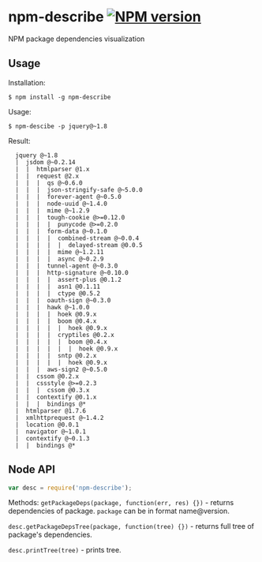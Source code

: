 # npm-describe [![NPM version][npm-image]][npm-url]

NPM package dependencies visualization

## Usage

Installation: 
```
$ npm install -g npm-describe
```
Usage:
```
$ npm-descibe -p jquery@~1.8
```
Result:
```
  jquery @~1.8
  |  jsdom @~0.2.14
  |  |  htmlparser @1.x
  |  |  request @2.x
  |  |  |  qs @~0.6.0
  |  |  |  json-stringify-safe @~5.0.0
  |  |  |  forever-agent @~0.5.0
  |  |  |  node-uuid @~1.4.0
  |  |  |  mime @~1.2.9
  |  |  |  tough-cookie @>=0.12.0
  |  |  |  |  punycode @>=0.2.0
  |  |  |  form-data @~0.1.0
  |  |  |  |  combined-stream @~0.0.4
  |  |  |  |  |  delayed-stream @0.0.5
  |  |  |  |  mime @~1.2.11
  |  |  |  |  async @~0.2.9
  |  |  |  tunnel-agent @~0.3.0
  |  |  |  http-signature @~0.10.0
  |  |  |  |  assert-plus @0.1.2
  |  |  |  |  asn1 @0.1.11
  |  |  |  |  ctype @0.5.2
  |  |  |  oauth-sign @~0.3.0
  |  |  |  hawk @~1.0.0
  |  |  |  |  hoek @0.9.x
  |  |  |  |  boom @0.4.x
  |  |  |  |  |  hoek @0.9.x
  |  |  |  |  cryptiles @0.2.x
  |  |  |  |  |  boom @0.4.x
  |  |  |  |  |  |  hoek @0.9.x
  |  |  |  |  sntp @0.2.x
  |  |  |  |  |  hoek @0.9.x
  |  |  |  aws-sign2 @~0.5.0
  |  |  cssom @0.2.x
  |  |  cssstyle @>=0.2.3
  |  |  |  cssom @0.3.x
  |  |  contextify @0.1.x
  |  |  |  bindings @*
  |  htmlparser @1.7.6
  |  xmlhttprequest @~1.4.2
  |  location @0.0.1
  |  navigator @~1.0.1
  |  contextify @~0.1.3
  |  |  bindings @*

```

## Node API

```js
var desc = require('npm-describe');
```
Methods:
`getPackageDeps(package, function(err, res) {})` - returns dependencies of package.
`package` can be in format name@version.

`desc.getPackageDepsTree(package, function(tree) {})` - returns full tree of package's dependencies.

`desc.printTree(tree)` - prints tree.

[npm-url]: https://npmjs.org/package/npm-describe
[npm-image]: https://badge.fury.io/js/npm-describe.png